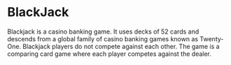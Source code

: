# BlackJack
Blackjack  is a casino banking game. It uses decks of 52 cards and descends from a global family of casino banking games known as Twenty-One. Blackjack players do not compete against each other. The game is a comparing card game where each player competes against the dealer.
